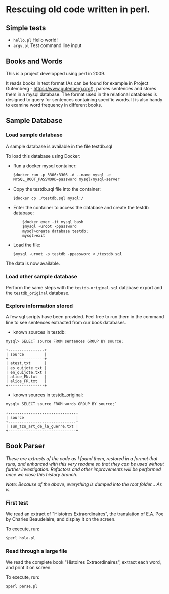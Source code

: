 # Rescuing old code written in perl.

## Simple tests

- `hello.pl` Hello world!
- `argv.pl` Test command line input

## Books and Words

This is a project developped using perl in 2009.

It reads books in text format (As can be found for example in Project Gutemberg - https://www.gutenberg.org/), parses sentences and stores them in a mysql database. The format used in the relational databases is designed to query for sentences containing specific words. It is also handy to examine word frequency in different books.

## Sample Database

### Load sample database

A sample database is available in the file testdb.sql

To load this database using Docker:

- Run a docker mysql container:


	`$docker run -p 3306:3306 -d --name mysql -e MYSQL_ROOT_PASSWORD=password mysql/mysql-server`
	
- Copy the testdb.sql file into the container:


	`$docker cp ./testdb.sql mysql:/`
	
- Enter the container to access the database and create the testdb database:


	```
		$docker exec -it mysql bash
		$mysql -uroot -ppassword
		mysql>create database testdb;
		mysql>exit
	```
	
- Load the file:


	`$mysql -uroot -p testdb -ppassword < /testdb.sql`
	

The data is now available.


### Load other sample database

Perform the same steps with the `testdb-original.sql` database export and the `testdb_original` database.


### Explore information stored

A few sql scripts have been provided. Feel free to run them in the command line to see sentences extracted from our book databases.

- known sources in testdb: 

```
mysql> SELECT source FROM sentences GROUP BY source;

+----------------+
| source         |
+----------------+
| atest.txt      |
| es_quijote.txt |
| en_quijote.txt |
| alice_EN.txt   |
| alice_FR.txt   |
+----------------+
```

- known sources in testdb_original: 


```
mysql> SELECT source FROM words GROUP BY source;`

+------------------------------+
| source                       |
+------------------------------+
| sun_tzu_art_de_la_guerre.txt |
+------------------------------+
```

## Book Parser

*These are extracts of the code as I found them, restored in a format that runs, and enhanced with this very readme so that they can be used without further investigation. Refactors and other improvements will be performed once we close this history branch.*

*Note: Because of the above, everything is dumped into the root folder... As is.*

### First test

 We read an extract of "Histoires Extraordinaires", the translation of E.A. Poe by Charles Beaudelaire, and display it on the screen.

To execute, run:

`$perl hola.pl`

### Read through a large file

We read the complete book "Histoires Extraordinaires", extract each word, and print it on screen.

To execute, run:

`$perl parse.pl`